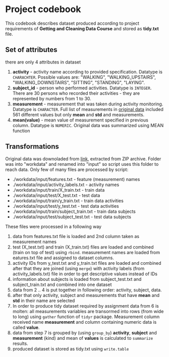 # Project codebook
This codebook describes dataset produced according to project requirements of __Getting and Cleaning Data Course__ and stored as __tidy.txt__ file.

## Set of attributes
there are only 4 attributes in dataset

1. __activity__ - activity name according to provided specification. Datatype is `CHARACHTER`. Possible values are: "WALKING", "WALKING_UPSTAIRS", "WALKING_DOWNSTAIRS", "SITTING", "STANDING", "LAYING".
2. __subject_id__ - person who performed activities. Datatype is `INTEGER`. There are 30 persons who recorded their activities - they are represented by numbers from 1 to 30.
3. __measurement__ - measurement that was taken during activity monitoring. Datatype is `CHARACTER`. Full list of measurements in [original data](https://d396qusza40orc.cloudfront.net/getdata%2Fprojectfiles%2FUCI%20HAR%20Dataset.zip) included 561 different values but only __mean__ and __std__ and measurements.
4. __mean(value)__ - mean value of measurement specified in previous column. Datatype is `NUMERIC`. Original data was summarized using MEAN function

## Transformations
Original data was downoladed from [link](https://d396qusza40orc.cloudfront.net/getdata%2Fprojectfiles%2FUCI%20HAR%20Dataset.zip), extracted from ZIP archive. Folder was into "workdata" and renamed into "input" so script uses this folder to reach data. Only few of many files are processed by script: 

* ./workdata/input/features.txt - feature (measurement) names
* ./workdata/input/activity_labels.txt - activity names
* ./workdata/input/train/X_train.txt - train data
* ./workdata/input/test/X_test.txt - test data
* ./workdata/input/train/y_train.txt - train data activities
* ./workdata/input/test/y_test.txt - test data activities
* ./workdata/input/train/subject_train.txt - train data subjects
* ./workdata/input/test/subject_test.txt - test data subjects

These files were processed in a following way

1. data from features.txt file is loaded and 2nd column taken as measurement names
2. test (X_test.txt) and train (X_train.txt) files are loaded and combined (train on top of test) using `rbind`. measurement names are loaded from eatures.txt file and assigned to dataset columns.
3. activity IDs from y\_test.txt and y\_train.txt files are loaded and combined after that they are joined (using `merge`) with activity labels (from activity\_labels.txt) file in order to get descriptive values instead of IDs 
4. information about subjects is loaded from subject\_test.txt and subject\_train.txt and combined into one dataset
5. data from 2 .. 4 is put together in following order: activity, subject, data.
6. after that only activity, subject and measurements that have __mean__ and __std__ in their name are selected
7. In order to produce tidy dataset required by assignment data from 6 is molten: all measurements variables are transormed into rows (from wide to long) using `gather` function of `tidyr` package. Measurement column received name __measurement__ and column containing numeric data is called __value__.
8. data from step 7 is grouped by (using `group_by`) __activity__, __subject__ and __measurement__ (kind) and mean of __values__ is calculated to `summarize` results.
9. produced dataset is stored as tidy.txt using `write.table`